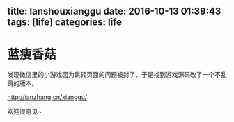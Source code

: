 title: lanshouxianggu
date: 2016-10-13 01:39:43
tags: [life]
categories: life
---
# 蓝瘦香菇
发现微信里的小游戏因为跳转页面的问题被封了，于是找到游戏源码改了一个不乱跳的版本。

http://ianzhang.cn/xianggu/


欢迎提意见~